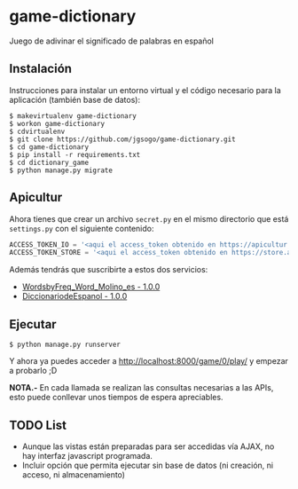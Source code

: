 # game-dictionary
Juego de adivinar el significado de palabras en español


## Instalación
Instrucciones para instalar un entorno virtual y el código necesario para la aplicación (también base de datos):

```
$ makevirtualenv game-dictionary
$ workon game-dictionary
$ cdvirtualenv
$ git clone https://github.com/jgsogo/game-dictionary.git
$ cd game-dictionary
$ pip install -r requirements.txt
$ cd dictionary_game
$ python manage.py migrate
```

## Apicultur
Ahora tienes que crear un archivo `secret.py` en el mismo directorio que está `settings.py` con el siguiente contenido:

```python
ACCESS_TOKEN_IO = '<aqui el access_token obtenido en https://apicultur.io/>'
ACCESS_TOKEN_STORE = '<aqui el access_token obtenido en https://store.apicultur.com/>'
```

Además tendrás que suscribirte a estos dos servicios:

 * [WordsbyFreq_Word_Molino_es - 1.0.0](http://apicultur.io/apis/info?name=WordsbyFreq_Word_Molino_es&version=1.0.0&provider=MolinodeIdeas)
 * [DiccionariodeEspanol - 1.0.0](https://store.apicultur.com/apis/info?name=DiccionariodeEspanol&version=1.0.0&provider=MolinodeIdeas)


## Ejecutar

```
$ python manage.py runserver
```

Y ahora ya puedes acceder a [http://localhost:8000/game/0/play/](http://localhost:8000/game/0/play/) y empezar a probarlo ;D

**NOTA.-** En cada llamada se realizan las consultas necesarias a las APIs, esto puede conllevar unos tiempos de espera
apreciables.


## TODO List
 * Aunque las vistas están preparadas para ser accedidas vía AJAX, no hay interfaz javascript programada.
 * Incluir opción que permita ejecutar sin base de datos (ni creación, ni acceso, ni almacenamiento)